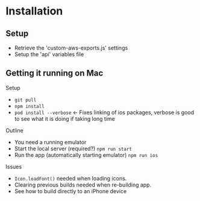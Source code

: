 # Installation

## Setup

* Retrieve the 'custom-aws-exports.js' settings
* Setup the 'api' variables file

## Getting it running on Mac

Setup

* `git pull`
* `npm install`
* `pod install --verbose` <- Fixes linking of ios packages, verbose is good to see what it is doing if taking long time

Outline

* You need a running emulator
* Start the local server (required?) `npm run start`
* Run the app (automatically starting emulator) `npm run ios`


Issues

* `Icon.loadFont()` needed when loading icons.
* Clearing previous builds needed when re-building app.
* See how to build directly to an iPhone device

